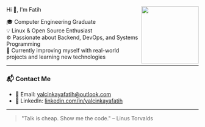 <!-- Profil GIF -->
<img src="https://media.tenor.com/dHk-LfzHrtwAAAAi/linux-computer.gif" align="right" width="150" />
Hi 👋, I'm Fatih

🎓 Computer Engineering Graduate  
💡 Linux & Open Source Enthusiast  
⚙️ Passionate about Backend, DevOps, and Systems Programming  
🌱 Currently improving myself with real-world projects and learning new technologies

---

### 📬 Contact Me

- 📧 Email: [yalcinkayafatih@outlook.com](mailto:yalcinkayafatih@outlook.com)
- 💼 LinkedIn: [linkedin.com/in/yalcinkayafatih](www.linkedin.com/in/fatih-yalçınkaya) 

---

> "Talk is cheap. Show me the code." – Linus Torvalds
